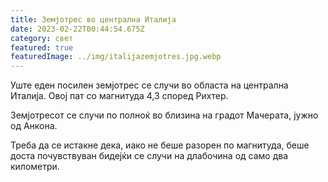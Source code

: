 ```yaml
---
title: Земјотрес во централна Италија
date: 2023-02-22T00:44:54.675Z
category: свет
featured: true
featuredImage: ../img/italijazemjotres.jpg.webp
---
```


Уште еден посилен земјотрес се случи во областа на централна Италија. Овој пат со магнитуда 4,3 според Рихтер.

Земјотресот се случи по полноќ во близина на градот Мачерата, јужно од Анкона.

Треба да се истакне дека, иако не беше разорен по магнитуда, беше доста почувствуван бидејќи се случи на длабочина од само два километри.
